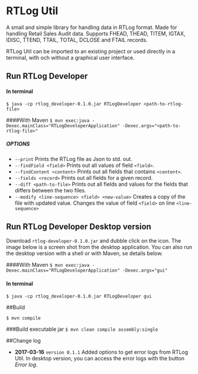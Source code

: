 

# RTLog Util
A small and simple library for handling data in RTLog format. Made for handling Retail Sales Audit data. Supports FHEAD, THEAD, TITEM, IGTAX, IDISC, TTEND, TTAIL, TOTAL, DCLOSE and FTAIL records.

RTLog Util can be imported to an existing project or used directly in a terminal, with och without a graphical user interface.

## Run RTLog Developer

#### In terminal
`$ java -cp rtlog_developer-0.1.0.jar RTLogDeveloper <path-to-rtlog-file>`

####With Maven
`$ mvn exec:java -Dexec.mainClass="RTLogDeveloperApplication" -Dexec.args="<path-to-rtlog-file>"`

##### OPTIONS

* `--print` Prints the RTLog file as Json to std. out.
* `--findField <field>` Prints out all values of field `<field>`.
* `--findContent <content>` Prints out all fields that contains `<content>`.
* `--fields <record>` Prints out all fields for a given record.
* `--diff <path-to-file>` Prints out all fields and values for the fields that differs between the two files.
* `--modify <line-sequence> <field> <new-value>` Creates a copy of the file with updated value. Changes the value of field `<field>` on line `<line-sequence>` 

## Run RTLog Developer Desktop version
Download `rtlog-developer-0.1.0.jar` and dubble click on the icon. The image below is a screen shot from the desktop application. You can also run the desktop version with a shell or with Maven, se details below.

####With Maven
`$ mvn exec:java -Dexec.mainClass="RTLogDeveloperApplication" -Dexec.args="gui"`

#### In terminal
`$ java -cp rtlog_developer-0.1.0.jar RTLogDeveloper gui`


##Build

`$ mvn compile`

###Build executable jar
`$ mvn clean compile assembly:single` 

##Change log

 * **2017-03-16** `version 0.1.1` Added options to get error logs from RTLog Util. In desktop version, you can access the error logs with the button _Error log_.
